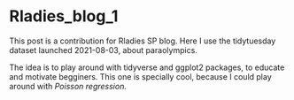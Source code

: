 # Rladies_blog_1
This post is a contribution for Rladies SP blog. Here I use the tidytuesday dataset launched 2021-08-03, about paraolympics. 

The idea is to play around with tidyverse and ggplot2 packages, to educate and motivate begginers. This one is specially cool, because I could play around with _Poisson regression._

